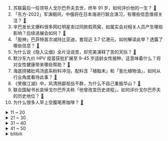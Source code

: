 1. 苏联最后一任领导人戈尔巴乔夫去世，终年 91 岁，如何评价他的一生？ [:link:](https://www.zhihu.com/question/550888250)
2. 「东方-2022」军演期间，中俄将在日本海进行联合演习，有哪些信息值得关注？ [:link:](https://www.zhihu.com/question/550831424)
3. 辛巴发长文爆料很多网红明星卖过同款假燕窝，如属实会对相关人员产生哪些影响？后续进展会如何？ [:link:](https://www.zhihu.com/question/550848221)
4. 「股神」巴菲特首次减持比亚迪，套现近 3.7 亿港元，如何解读此举？透露了哪些信息？ [:link:](https://www.zhihu.com/question/550808845)
5. 为什么说《隐入尘烟》全片没说苦，却完美演释了苦的天际？ [:link:](https://www.zhihu.com/question/550327138)
6. 默沙东九价 HPV 疫苗获批扩展至 9-45 岁适龄女性接种，这意味着什么？将对女性健康带来哪些帮助？ [:link:](https://www.zhihu.com/question/550836257)
7. 海底捞猪肚鸡汤底系粉料冲泡，配料含「植脂末」和「氢化植物油」，如何从行业角度看待此事？ [:link:](https://www.zhihu.com/question/550814378)
8. 《笑傲江湖》中，风清扬鄙视岳不群，为什么不自己重振华山？ [:link:](https://www.zhihu.com/question/542185229)
9. 联合国秘书长哀悼戈尔巴乔夫称「他曾改变历史进程」，如何评价戈尔巴乔夫的历史地位？ [:link:](https://www.zhihu.com/question/550889257)
10. 为什么很多人早上空腹喝黑咖啡？ [:link:](https://www.zhihu.com/question/546349973)
<details>
<summary>11 ~ 20</summary>

11. 欧盟表示「需对电力市场进行结构性改革，摆脱对肮脏的俄罗斯化石燃料的依赖」，欧盟能实现这一计划吗？ [:link:](https://www.zhihu.com/question/550840160)
12. 美媒称拜登政府将对台军售 11 亿美元武器，中方要求美方停止与该岛的军事接触，有哪些信息值得关注？ [:link:](https://www.zhihu.com/question/550890686)
13. 为什么只有葡萄被大量用于酿酒，其他水果却没有？ [:link:](https://www.zhihu.com/question/548336507)
14. 《脱口秀大会 5》中小鹿输给拉宏桑合理吗？ [:link:](https://www.zhihu.com/question/550839658)
15. 你对身边的「00后」有怎样的印象？你觉得他们是难琢磨的一代人吗？ [:link:](https://www.zhihu.com/question/538210033)
16. 如何看待广州一公司招聘本科生需提供大专证，人力称「难道你是高中直接上的本科，不应先有大专再考本科吗」？ [:link:](https://www.zhihu.com/question/550575150)
17. 如何评价《天下第一》中的铁胆神侯？ [:link:](https://www.zhihu.com/question/40701903)
18. 2003 年以来结婚人数首次低于 800 万对，超 30 岁结婚人群占比近半，怎么看待这种现象？ [:link:](https://www.zhihu.com/question/550787576)
19. 一瓶500ml的啤酒里面大概有多少糖? [:link:](https://www.zhihu.com/question/536063717)
20. 你最欣赏的性格是什么样的？ [:link:](https://www.zhihu.com/question/268163243)
</details>
<details>
<summary>21 ~ 30</summary>

21. 督查发现通辽市大量农田机电井遭损毁废弃，当地已组建专班排查整改，具体情况如何？如何减少此类事件发生？ [:link:](https://www.zhihu.com/question/550796183)
22. 如何评价《原神》3.0版本草系反应实装后刻晴吃大肉，跃升成为璃月雷神？ [:link:](https://www.zhihu.com/question/550015525)
23. 答完高考的最后一道题你在想什么? [:link:](https://www.zhihu.com/question/540994190)
24. 有必要用身体乳吗？ [:link:](https://www.zhihu.com/question/22069381)
25. 所有的粒子都是无意识的，那它们堆积起来是怎么形成有意识的生命的？ [:link:](https://www.zhihu.com/question/496339487)
26. 为什么在《哈利·波特》里，中国没有魔法学校？ [:link:](https://www.zhihu.com/question/302960008)
27. 400 亿疫苗巨头康希诺业绩下滑 98% ，半年只赚了 1223 万，哪些信息值得关注？ [:link:](https://www.zhihu.com/question/550707585)
28. 仅仅靠牛奶鸡蛋能满足蛋白质摄入吗？ [:link:](https://www.zhihu.com/question/23721408)
29. 如何评价蔚来总裁称「一年内 ET5 销量将超宝马 3 系」？具体情况如何？ [:link:](https://www.zhihu.com/question/550100214)
30. 宇宙大爆炸的真实性有多大？ [:link:](https://www.zhihu.com/question/23138465)
</details>
<details>
<summary>31 ~ 40</summary>

31. 为什么《宝莲灯》这个题材销声匿迹了？ [:link:](https://www.zhihu.com/question/549542733)
32. 月薪两万该买多少万的车？ [:link:](https://www.zhihu.com/question/550445706)
33. 为什么好多人都在喊体制内的工作很累？ [:link:](https://www.zhihu.com/question/546321345)
34. 在输掉立宪会议的背景下，布尔什维克为何还能打赢内战？ [:link:](https://www.zhihu.com/question/22972790)
35. 为什么不从小就向孩子还原社会的残酷？ [:link:](https://www.zhihu.com/question/21603465)
36. 法学生到底有多硬核？ [:link:](https://www.zhihu.com/question/361253376)
37. 如何评价仙侠偶像剧《沉香如屑》？ [:link:](https://www.zhihu.com/question/544381069)
38. 有哪些曾经的悬案但后来被破了？ [:link:](https://www.zhihu.com/question/268938242)
39. 俄方称因欧洲制裁，唯一运行的涡轮机需检修三天，期间「北溪-1  」暂停供气，这意味着什么？ [:link:](https://www.zhihu.com/question/550890436)
40. 专家预计再过 30 年中国有望彻底消除宫颈癌，此次九价 HPV 疫苗接种年龄放宽具体原因有哪些？ [:link:](https://www.zhihu.com/question/550849802)
</details>
<details>
<summary>41 ~ 50</summary>

41. 陕西蓝田通报老人被群嘲事件，称「拖欠款明年 2 月底前兑付」，该事件暴露出了哪些问题？该如何合理解决？ [:link:](https://www.zhihu.com/question/550902738)
42. 第 50 次《中国互联网络发展状况统计报告》发布，网民规模为 10.51 亿，还有哪些值得关注的信息？ [:link:](https://www.zhihu.com/question/550924686)
43. 我国首颗太阳探测科学技术试验卫星「羲和号」成果正式发布，科学数据将向全球共享，该成果有哪些重要意义？ [:link:](https://www.zhihu.com/question/550791206)
44. 日本著名实业家稻盛和夫去世，如何评价他说的「工作是一种修行」？ [:link:](https://www.zhihu.com/question/550797335)
45. LV 开卖乒乓球拍，售价 1.8 万元带 4 颗球，如何评价 LV 近年来各类价格昂贵的跨界单品？ [:link:](https://www.zhihu.com/question/550825130)
46. 孩子高考省前1000名，该不该鼓励孩子复读争取考清华北大？ [:link:](https://www.zhihu.com/question/333369685)
47. 如何评价985本科毕业的待业人员相亲看不上二本公务员？ [:link:](https://www.zhihu.com/question/550440013)
48. EDG冒泡赛打RNG有多大胜算呀？ [:link:](https://www.zhihu.com/question/550654331)
49. 有哪些兼具健康和口味的早餐推荐？ [:link:](https://www.zhihu.com/question/548792523)
50. 九月了，考研还是焦虑，感觉复习了跟没复习一样，怎么办? [:link:](https://www.zhihu.com/question/547872406)
</details><details>
<summary>bilibili</summary>

1. ⚡ 梗 王 但 爽 文 版  ⚡ [:link:](//www.bilibili.com/video/BV1WB4y147MU)
2. 大学生如何在宿舍拍出《最残大脑》 [:link:](//www.bilibili.com/video/BV1114y1x7TX)
3. 《 奇 怪 的 小 兔 叽 增 加 了 》 [:link:](//www.bilibili.com/video/BV1wd4y1G7Rd)
4. 全球首提！五菱敞篷Mini量产版 [:link:](//www.bilibili.com/video/BV1Jd4y1G7sj)
5. 用四台计算器演奏《小城夏天》 [:link:](//www.bilibili.com/video/BV1vV4y1W7mw)
6. 纪录片 | 与山火决战的最后8小时 [:link:](//www.bilibili.com/video/BV1HN4y1c7rF)
7. 新 概 念 探 店，我们居然吃到了... 【第一期】 [:link:](//www.bilibili.com/video/BV1jt4y1E7bg)
8. 【央视独家采访】还原唐山某烧烤店打人案侦办经过 [:link:](//www.bilibili.com/video/BV15g411Q7MK)
9. 牛奶居然也能用油炸？今天学习这道神奇的《炸鲜奶》 [:link:](//www.bilibili.com/video/BV1UY4y1u7NJ)
10. 1998年的中国发生了什么？【激荡四十年·1998】 [:link:](//www.bilibili.com/video/BV1214y1x7k1)
<details>
<summary>11 ~ 20</summary>

11. 那天，我看到了54岁最帅的模样 [:link:](//www.bilibili.com/video/BV1VG4y167tn)
12. 这是个音乐游戏！？2022版 [:link:](//www.bilibili.com/video/BV1pe4y1d7JM)
13. 重大突破，世界首创！荔枝和龙眼跨物种结果了！ [:link:](//www.bilibili.com/video/BV1E14y1475T)
14. 一个县的小姐姐，她真的会噶我。 [:link:](//www.bilibili.com/video/BV1qd4y1d7po)
15. 磁流体音响の进化 [:link:](//www.bilibili.com/video/BV1yY4y1F7M3)
16. 【罗翔】没病也治！医疗不当的“张三”医生该当何罪？ [:link:](//www.bilibili.com/video/BV19Y4y1u7ix)
17. “从未冰冷，从未死寂，从未黯然失色的海” [:link:](//www.bilibili.com/video/BV1ua411R7hk)
18. 唐僧要是有我这速度，早上西天了 [:link:](//www.bilibili.com/video/BV1wD4y167Wx)
19. 史上用料最扎实的章鱼小丸子！！竟然一口爆浆…… [:link:](//www.bilibili.com/video/BV1vG4y1k7kS)
20. 如何让情侣 反 目 成 仇 ！? [:link:](//www.bilibili.com/video/BV1Sa411G73r)
</details>
<details>
<summary>21 ~ 30</summary>

21. 鉴定网络热门美食 宫廷名菜《三不沾》浮躁的人看不完这段视频 [:link:](//www.bilibili.com/video/BV1Dd4y1d7hQ)
22. 如何"气"死新冠病毒。。。 [:link:](//www.bilibili.com/video/BV1fP4y1Z7Ja)
23. 人 形 自 走 嘴 炮 [:link:](//www.bilibili.com/video/BV1914y1x7Nr)
24. 麻 辣 烫 天 花 板 [:link:](//www.bilibili.com/video/BV1de4y1o7sj)
25. 流言四起，前进不止 [:link:](//www.bilibili.com/video/BV13T411c7FM)
26. 开箱破窗器，1秒破窗比安全锤还好用？真车实测！关键时刻能救命 [:link:](//www.bilibili.com/video/BV1Wd4y197rd)
27. 做一个风一样的决斗者【水无月菌】 [:link:](//www.bilibili.com/video/BV1KG4y1677n)
28. 据说做饭时加入这个东西，可以让饭菜变得好吃！这是真的吗？小伙最后直接拿出压箱底宝贝测试！ [:link:](//www.bilibili.com/video/BV1qW4y187zk)
29. 那些生活中的BUG [:link:](//www.bilibili.com/video/BV18P411L7eP)
30. 《隐入尘烟》该消失？我从来没见过这么傲慢的差评！ [:link:](//www.bilibili.com/video/BV16Y4y1u7Wd)
</details>
<details>
<summary>31 ~ 40</summary>

31. 《明日方舟》2022「音律联觉&嘉年华-灯下定影」情报公开 [:link:](//www.bilibili.com/video/BV1L14y147W5)
32. 【原神剧场】婆娑起舞，异域风情 [:link:](//www.bilibili.com/video/BV1va411G7mp)
33. 嘿！在干嘛！快看看我！ [:link:](//www.bilibili.com/video/BV1KG411t72z)
34. MC让我泪流满面 [:link:](//www.bilibili.com/video/BV1jd4y197QN)
35. 杜绝暴力，远离谣言，相信警察，相信正义。 [:link:](//www.bilibili.com/video/BV1LG4y1k7pg)
36. 【TF家族】《恭喜你发现了宝藏》EP01——宝友们新来乍到 [:link:](//www.bilibili.com/video/BV1Ud4y1A729)
37. 帝皇婚礼！ikun！！！ [:link:](//www.bilibili.com/video/BV1kV4y1W7EB)
38. 【STN快报第6.5季04】不要再说我菜了，孙悟空不也没打过龙吗 [:link:](//www.bilibili.com/video/BV1Za41197eD)
39. 钟离：既然你这么客气，那我就不客气咯 [:link:](//www.bilibili.com/video/BV1dG411V7Rt)
40. 一款人类玩死自己的末世游戏！人体实验引发全灭惨剧！ [:link:](//www.bilibili.com/video/BV1sW4y1t7qd)
</details>
<details>
<summary>41 ~ 50</summary>

41. 当你说了脏话就会「原地爆炸」!!？ [:link:](//www.bilibili.com/video/BV1hU4y167cQ)
42. 这才是中国的神仙！！ [:link:](//www.bilibili.com/video/BV1CG411V76Z)
43. 一个晚上，一支笔，？？？？ [:link:](//www.bilibili.com/video/BV1Tt4y1E7LC)
44. 地球毁灭模拟器 [:link:](//www.bilibili.com/video/BV1pY4y1u7dZ)
45. 偷偷跳一下危险派对 [:link:](//www.bilibili.com/video/BV1dP4y1Z76k)
46. “没有一颗粮食是白吃的” [:link:](//www.bilibili.com/video/BV15T411F7ho)
47. 看望曾经一起打职业的队友！ [:link:](//www.bilibili.com/video/BV19g411D7HT)
48. 必胜客×原神联动定格动画-「必胜邀约，风起之旅」 [:link:](//www.bilibili.com/video/BV1fd4y137JR)
49. 16个简单有趣的小食谱～ [:link:](//www.bilibili.com/video/BV17Y4y1u7Db)
50. 休想占我便宜 [:link:](//www.bilibili.com/video/BV1KT411F71D)
</details>
<details>
<summary>51 ~ 60</summary>

51. 谁教你这么走路的 ？？？ [:link:](//www.bilibili.com/video/BV1Y14y1x7JM)
52. 特工：这就是我的最新装备？ [:link:](//www.bilibili.com/video/BV1Ad4y1G7Rq)
53. 不是我踢最后一脚晚上都睡不着 [:link:](//www.bilibili.com/video/BV1Ua411G7VL)
54. 百万up主在学校的地位？ [:link:](//www.bilibili.com/video/BV1YV4y1W7wt)
55. 原来真的有人能演出小说里面男主角忍俊不禁的样子！ [:link:](//www.bilibili.com/video/BV1XG411V7bV)
56. 最好的祝福不是祝你功成名就，而是想你健康平安！ [:link:](//www.bilibili.com/video/BV1Le4y1Z79n)
57. 万梗丛中过，烦恼不留身 [:link:](//www.bilibili.com/video/BV18d4y1d7EZ)
58. 被骂了，但依然希望大家不要再素颜焦虑了！ [:link:](//www.bilibili.com/video/BV12a411G7dr)
59. 你敢信？加拿大现在正在被太空力量袭击，直升机都出动了 [:link:](//www.bilibili.com/video/BV1Le4y1Z7B8)
60. 当你只需要「突突突突突突突突 」？！ [:link:](//www.bilibili.com/video/BV1VW4y1t74m)
</details>
<details>
<summary>61 ~ 70</summary>

61. 你可别说我这个人是钾的 [:link:](//www.bilibili.com/video/BV1tD4y167M7)
62. 男人的快乐就是这么简单 [:link:](//www.bilibili.com/video/BV1rB4y1G7Xh)
63. "策划眼里的元歌" [:link:](//www.bilibili.com/video/BV1oa41197ZS)
64. 花 神 之 舞 [:link:](//www.bilibili.com/video/BV1va411G7Fy)
65. 如何优雅地拒绝搭讪？《世界奇妙物语》假装打电话（假装通话） [:link:](//www.bilibili.com/video/BV1Wd4y1A7hG)
66. 真的会怪上天给错金星性别,给崩溃小岳岳火腿肠，温柔安慰刘雨欣 [:link:](//www.bilibili.com/video/BV1NG411t71q)
67. 这样的公益广告你爱了么？ [:link:](//www.bilibili.com/video/BV1dd4y1d7Lt)
68. 去巴黎搬砖去了 [:link:](//www.bilibili.com/video/BV1xt4y1E7H5)
69. 和印度老师的一些日常 [:link:](//www.bilibili.com/video/BV1XU4y167b6)
70. 不 想 被 伤 害 有 错 吗！ [:link:](//www.bilibili.com/video/BV1N14y147ez)
</details>
<details>
<summary>71 ~ 80</summary>

71. 战友军恋五年终于结婚了！双方都是仪仗队出身 这婚礼让人羡慕！ [:link:](//www.bilibili.com/video/BV1Ca411G7BR)
72. 靠谱盘点143：堂堂复活！翻盘小子阿水挺进决赛，JDG：复活甲没用上，不如给靠谱电竞吧！ [:link:](//www.bilibili.com/video/BV1kV4y1H7LA)
73. 康熙怒斥开学 [:link:](//www.bilibili.com/video/BV1Hg411D7iV)
74. 超级大合唱 [:link:](//www.bilibili.com/video/BV1gY4y1u79H)
75. 芬兰家人被自制长寿面惊到嘴巴合不起！直呼大开眼界！太爷爷九十岁大寿上演联欢晚会嗨翻天！ [:link:](//www.bilibili.com/video/BV1bW4y1t7SS)
76. 发出这一条其实很忐忑，害怕大家觉得这些发生在看不见的地方的故事与自己无关，但是看见那些无辜的生命流逝真的很难过…请传递给身边的朋友吧，小小的举动就能帮助到它们。 [:link:](//www.bilibili.com/video/BV13W4y1t7Ks)
77. 真正讲东西的科普书，不说废话 [:link:](//www.bilibili.com/video/BV1RY4y1u7QN)
78. 纳西妲小小的，香香的~ [:link:](//www.bilibili.com/video/BV1R14y1x7AY)
79. 天津.利德顺小老饭庄 厨子探店¥275 [:link:](//www.bilibili.com/video/BV1vN4y1c7ce)
80. 厕所里为什么会有触手！？ [:link:](//www.bilibili.com/video/BV1tN4y1c71L)
</details>
<details>
<summary>81 ~ 90</summary>

81. 杀破狼2格斗解析‖张晋最强的见招拆招、以快打快 [:link:](//www.bilibili.com/video/BV1Ja411R7eG)
82. 暑期电影三部曲：剧本烂，但好看！ [:link:](//www.bilibili.com/video/BV1fD4y1z7x3)
83. 徐 大 虾 逛 展 [:link:](//www.bilibili.com/video/BV1PP411V755)
84. 史诗级灾难片《开学》，豆瓣评分9.1 [:link:](//www.bilibili.com/video/BV11W4y1t75H)
85. 崩坏3「纯真梦歌」线上音乐会 [:link:](//www.bilibili.com/video/BV1ad4y1d7Kk)
86. 胡桃嗷  但是白丝变装 w [:link:](//www.bilibili.com/video/BV1yg411D7b6)
87. 请我的好友们来吃满汉全席！除了我自己大家都很满意！ [:link:](//www.bilibili.com/video/BV13t4y1E7tE)
88. 【22娘×33娘】白嫖使我快乐！ [:link:](//www.bilibili.com/video/BV1DP41157QV)
89. 你平常吃的是薄荷吗？吃薄荷的时候为什么会感觉到凉 [:link:](//www.bilibili.com/video/BV1nT411F7xi)
90. 沉浸式回宿舍丨开学啦，这样的宿舍，你们多久不出门？ [:link:](//www.bilibili.com/video/BV1VB4y14752)
</details>
<details>
<summary>91 ~ 100</summary>

91. 吴露可逃|星汉回忆录 [:link:](//www.bilibili.com/video/BV1sT411F7bR)
92. 浅跳一下鸡你太美，还没扣细节。。。 [:link:](//www.bilibili.com/video/BV13T411F7ba)
93. 峡谷第一高手神秘失踪！归来后开始复仇！竟意外领悟出露娜隐藏绝招！自制番《荣耀奇迹》第一话 [:link:](//www.bilibili.com/video/BV1pN4y1c774)
94. 南翔请我吃满汉全席，我决定做一盒猛男都喜欢的琥珀糖给他带过去 [:link:](//www.bilibili.com/video/BV1sd4y1A75h)
95. 这样的芝麻汤圆，谁看了不心动啊？ [:link:](//www.bilibili.com/video/BV1JG4y1k7Vb)
96. 大哥变个终结者不过分吧？ [:link:](//www.bilibili.com/video/BV1R14y1x7QN)
97. 超绝美转音！我要为你打开～ [:link:](//www.bilibili.com/video/BV1rd4y1A7Bf)
98. 让女人疯掉的三个字，但是2.0！ [:link:](//www.bilibili.com/video/BV1aY4y1u7Dr)
99. 【warma】来聊聊我的老家长沙【杂谈/第三期】 [:link:](//www.bilibili.com/video/BV1Tt4y1E7qz)
100. 【原神】你真的看懂这个命座了吗？ [:link:](//www.bilibili.com/video/BV1Bd4y1A762)
</details></details>